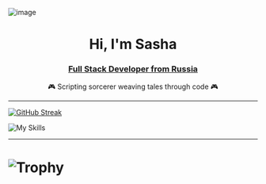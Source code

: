 


![image](https://github.com/user-attachments/assets/414aedfb-e605-4d6e-9a84-1c5f0636ef4a)


<div id="header" align="center">
  <h1>Hi, I'm Sasha</h1>
  <h3>
    <a href="https://github.com/SephirothAgent/SephirothAgent/blob/main/portfolio.md">Full Stack Developer from Russia</a>
  </h3>
  <p>🎮 Scripting sorcerer weaving tales through code 🎮</p>
</div>

---

[![GitHub Streak](https://github-readme-streak-stats.herokuapp.com?user=SephirothAgent&theme=highcontrast&hide_border=true&card_width=1000)](https://git.io/streak-stats)

![My Skills](https://skillicons.dev/icons?i=unreal,unity,gamemakerstudio,godot,java,py,js,dotnet,stackoverflow,git,bash,ae,ps,xd,ai)

---

<div id="header" align=.5>
  <h1><img src="https://github-profile-trophy.vercel.app/?username=SephirothAgent&title=Commits,Followers&theme=juicyfresh" alt="Trophy" /></h1>
</div>
          
